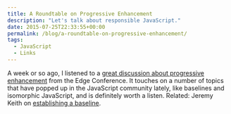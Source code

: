```yaml
---
title: A Roundtable on Progressive Enhancement
description: "Let's talk about responsible JavaScript."
date: 2015-07-25T22:33:55+00:00
permalink: /blog/a-roundtable-on-progressive-enhancement/
tags:
  - JavaScript
  - Links
---
```


A week or so ago, I listened to a [great discussion about progressive enhancement](https://www.youtube.com/watch?v=lDNKs_6ptss) from the Edge Conference. It touches on a number of topics that have popped up in the JavaScript community lately, like baselines and  isomorphic JavaScript, and is definitely worth a listen. Related: Jeremy Keith on  [establishing a baseline](https://adactio.com/journal/9206).
